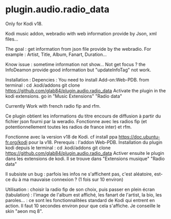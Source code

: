 # plugin.audio.radio_data
Only for Kodi v18.

Kodi music addon, webradio with web information provide by Json, xml files...

The goal : get information from json file provide by the webradio.
For example : Artist, Title, Album, Fanart, Duration...

Know issue :
sometime information not show... Not get focus ?
the InfoDeamon provide good information but "updateInfoTag" not work.

Installation :
Depencies : You need to install Add-on:Web-PDB.
from terminal :
cd .kodi/addons
git clone https://github.com/glab84/plugin.audio.radio_data
Activate the plugin in the kodi extensions.
go in "Music Extensions" "Radio data"

Currently Work with french radio fip and rfm.

Ce plugin obtient les informations du titre encours de diffusion à partir du fichier json fourni par la weradio.
Fonctionne avec les radios fip (et potentionnellement toutes les radios de france inter) et rfm.

Fonctionne avec la version v18 de Kodi.
cf install ppa https://doc.ubuntu-fr.org/kodi pour la v18.
Prerequis : l'addon Web-PDB.
Installation du plugin kodi depuis  le terminal :
cd .kodi/addons
git clone https://github.com/glab84/plugin.audio.radio_data
Activer ensuite le plugin dans les extensions de kodi.
Il se trouve dans "Extensions musique" "Radio data"

Il subsiste un bug :  parfois les infos ne s'affichent pas, c'est aléatoire, est-ce du à ma mauvaise connexion ? (1 fois sur 10 environ)

Utilisation : choisir la radio fip de son choix, puis passer en plein écran (tabulation) : l'image de l'album est affiché, les fanart de l'artist, la bio, les paroles... : ce sont les fonctionnalitées standard de Kodi qui entrent en action.
Il faut 10 secondes environ pour que cela s'affiche.
Je conseille le skin "aeon mq 8". 
